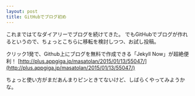 ```yaml
---
layout: post
title: GitHubでブログ初め
---
```


これまではてなダイアリーでブログを続けてきた。
でもGitHubでブログが作れるというので、ちょっとこちらに移転を検討しつつ、お試し投稿。

クリック1発で、Github上にブログを無料で作成できる「Jekyll Now」が超絶便利！
[http://plus.appgiga.jp/masatolan/2015/01/13/55047/](http://plus.appgiga.jp/masatolan/2015/01/13/55047/)

ちょっと使い方がまだあんまりピンときてないけど、しばらくやってみようかな。
